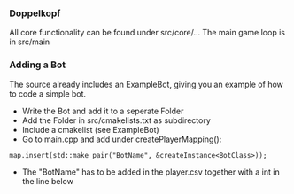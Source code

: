 ### Doppelkopf

All core functionality can be found under src/core/...
The main game loop is in src/main

### Adding a Bot
The source already includes an ExampleBot, giving you an example of how to code a simple bot. 

 - Write the Bot and add it to a seperate Folder
 - Add the Folder in src/cmakelists.txt as subdirectory
 - Include a cmakelist (see ExampleBot)
 - Go to main.cpp and add under createPlayerMapping():
 ```    
 map.insert(std::make_pair("BotName", &createInstance<BotClass>));
```
 - The "BotName" has to be added in the player.csv together with a int in the line below 

